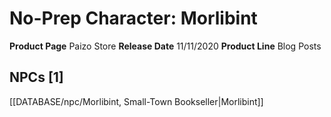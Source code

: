 ﻿---
id: '62'
name: No-Prep Character. Morlibint
rarity: Common
rus_type_level: null
source: null
trait: null
type: Source

---
# No-Prep Character: Morlibint

**Product Page** Paizo Store
**Release Date** 11/11/2020
**Product Line** Blog Posts

## NPCs [1]

[[DATABASE/npc/Morlibint, Small-Town Bookseller|Morlibint]]